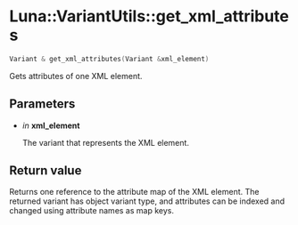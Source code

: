 # Luna::VariantUtils::get_xml_attributes

```c++
Variant & get_xml_attributes(Variant &xml_element)
```

Gets attributes of one XML element. 



## Parameters
* *in* **xml_element**

    The variant that represents the XML element. 

## Return value
Returns one reference to the attribute map of the XML element. The returned variant has object variant type, and attributes can be indexed and changed using attribute names as map keys. 

